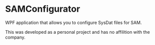# SAMConfigurator
WPF application that allows you to configure SysDat files for SAM.

This was developed as a personal project and has no affilition with the company.
